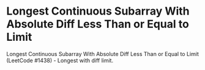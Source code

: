 # Longest Continuous Subarray With Absolute Diff Less Than or Equal to Limit

Longest Continuous Subarray With Absolute Diff Less Than or Equal to Limit (LeetCode #1438) - Longest with diff limit.
